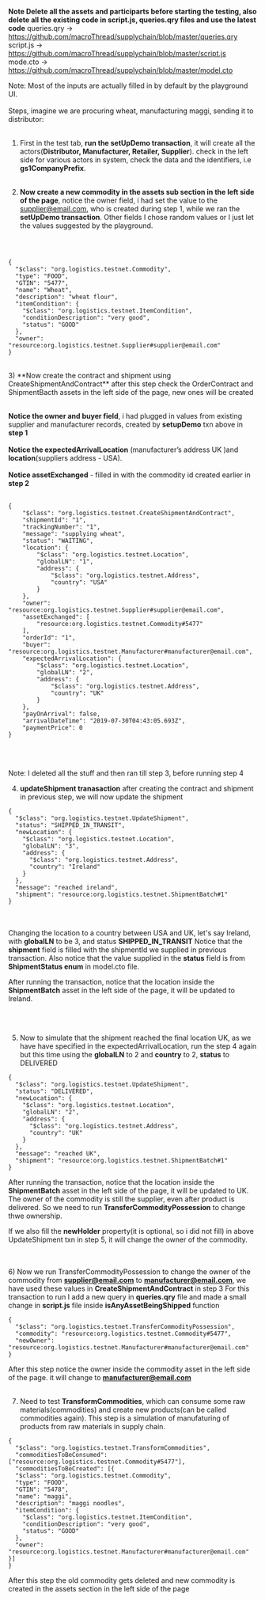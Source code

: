 **Note Delete all the assets and participarts before starting the testing, also delete all the existing code in script.js, queries.qry files and use the latest code**
queries.qry -> https://github.com/macroThread/supplychain/blob/master/queries.qry
<br />
script.js ->  https://github.com/macroThread/supplychain/blob/master/script.js
<br />
mode.cto -> https://github.com/macroThread/supplychain/blob/master/model.cto
<br />

Note: Most of the inputs are actually filled in by default by the playground UI. <br /> <br /> 
Steps, imagine we are procuring wheat, manufacturing maggi, sending it to distributor: <br /><br />
1) First  in the test tab, **run the setUpDemo transaction**, it will create all the actors(**Distributor, Manufacturer, Retailer, Supplier**). check in the left side for various actors in system, check the data and the identifiers, i.e  **gs1CompanyPrefix**.
<br /><br />

2) **Now create a new commodity in the assets sub section in the left side of the page**, notice the owner field, i had set the value to the supplier@email.com, who is created during step 1, while we ran the **setUpDemo transaction**. Other fields I chose random values or I just let the values suggested by the playground.
<br />

```

{
  "$class": "org.logistics.testnet.Commodity",
  "type": "FOOD",
  "GTIN": "5477",
  "name": "Wheat",
  "description": "wheat flour",
  "itemCondition": {
    "$class": "org.logistics.testnet.ItemCondition",
    "conditionDescription": "very good",
    "status": "GOOD"
  },
  "owner": "resource:org.logistics.testnet.Supplier#supplier@email.com"
}

```

<br />
3) **Now create the contract and shipment using CreateShipmentAndContract** after this step check the OrderContract and ShipmentBacth assets in the left side of the page, new ones will be created <br /><br />

**Notice the owner and buyer field**, i had plugged in values from existing supplier and manufacturer records, created by **setupDemo** txn above in **step 1** <br /><br />
**Notice the expectedArrivalLocation** (manufacturer’s address UK )and **location**(suppliers address -  USA). <br /><br />
**Notice assetExchanged** - filled  in with the commodity id created earlier in **step 2**<br /><br />

```
{
    "$class": "org.logistics.testnet.CreateShipmentAndContract",
    "shipmentId": "1",
    "trackingNumber": "1",
    "message": "supplying wheat",
    "status": "WAITING",
    "location": {
        "$class": "org.logistics.testnet.Location",
        "globalLN": "1",
        "address": {
            "$class": "org.logistics.testnet.Address",
            "country": "USA"
        }
    },
    "owner": "resource:org.logistics.testnet.Supplier#supplier@email.com",
    "assetExchanged": [
        "resource:org.logistics.testnet.Commodity#5477"
    ],
    "orderId": "1",
    "buyer": "resource:org.logistics.testnet.Manufacturer#manufacturer@email.com",
    "expectedArrivalLocation": {
        "$class": "org.logistics.testnet.Location",
        "globalLN": "2",
        "address": {
            "$class": "org.logistics.testnet.Address",
            "country": "UK"
        }
    },
    "payOnArrival": false,
    "arrivalDateTime": "2019-07-30T04:43:05.693Z",
    "paymentPrice": 0
}
```
<br /><br />

Note: I deleted all the stuff and then ran till step 3, before running step 4

4) **updateShipment tranasaction** after creating the contract and shipment in previous step, we will now update the shipment 

```
{
  "$class": "org.logistics.testnet.UpdateShipment",
  "status": "SHIPPED_IN_TRANSIT",
  "newLocation": {
    "$class": "org.logistics.testnet.Location",
    "globalLN": "3",
    "address": {
      "$class": "org.logistics.testnet.Address",
      "country": "Ireland"
    }
  },
  "message": "reached ireland",
  "shipment": "resource:org.logistics.testnet.ShipmentBatch#1"
}
```
<br /><br />
Changing the location to a country between USA and UK, let's say Ireland, with **globalLN** to be 3, and status **SHIPPED_IN_TRANSIT**
Notice that the **shipment** field is filled with the shipmentId we supplied in previous transaction. 
Also notice that the value supplied in the **status** field is from  **ShipmentStatus enum** in model.cto file.

After running the transaction, notice that the location inside the **ShipmentBatch** asset in the left side of the page, it will be updated to Ireland.

<br /><br />


5) Now to simulate that the shipment reached the final location UK, as we have have specified in the expectedArrivalLocation, run the step 4 again but
this time using the **globalLN** to 2 and **country** to 2, **status** to DELIVERED

```
{
  "$class": "org.logistics.testnet.UpdateShipment",
  "status": "DELIVERED",
  "newLocation": {
    "$class": "org.logistics.testnet.Location",
    "globalLN": "2",
    "address": {
      "$class": "org.logistics.testnet.Address",
      "country": "UK"
    }
  },
  "message": "reached UK",
  "shipment": "resource:org.logistics.testnet.ShipmentBatch#1"
}
```

After running the transaction, notice that the location inside the **ShipmentBatch** asset in the left side of the page, it will be updated to UK.
The owner of the commodity is still the supplier, even after product is delivered. So we need to run **TransferCommodityPossession** to change thwe ownership.

If we also fill the **newHolder** property(it is optional, so i did not fill) in  above UpdateShipment txn in step 5, it will change the owner of the commodity.

<br /><br />
6) Now we run TransferCommodityPossession to change the owner of the commodity from **supplier@email.com** to **manufacturer@email.com**, we have used these values in **CreateShipmentAndContract** in step 3
For this transaction to run I add a new query in **queries.qry** file and made a small change in **script.js** file inside **isAnyAssetBeingShipped** function

```
{
  "$class": "org.logistics.testnet.TransferCommodityPossession",
  "commodity": "resource:org.logistics.testnet.Commodity#5477",
  "newOwner": "resource:org.logistics.testnet.Manufacturer#manufacturer@email.com"
}
```

After this step notice the owner inside the commodity asset in the left side of the page. it will change to **manufacturer@email.com**
<br /><br />

7) Need to test **TransformCommodities**, which can consume some raw materials(commodities) and create new products(can be called commodities again). This step is a simulation of manufaturing of products from raw materials in supply chain.


```
{
  "$class": "org.logistics.testnet.TransformCommodities",
  "commoditiesToBeConsumed": ["resource:org.logistics.testnet.Commodity#5477"],
  "commoditiesToBeCreated": [{
  "$class": "org.logistics.testnet.Commodity",
  "type": "FOOD",
  "GTIN": "5478",
  "name": "maggi",
  "description": "maggi noodles",
  "itemCondition": {
    "$class": "org.logistics.testnet.ItemCondition",
    "conditionDescription": "very good",
    "status": "GOOD"
  },
  "owner": "resource:org.logistics.testnet.Manufacturer#manufacturer@email.com"
}]
}
```

After this step the old commodity gets deleted and new commodity is created in the assets section in the left side of the page
